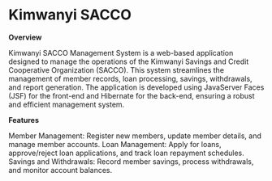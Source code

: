 # Kimwanyi SACCO 
**Overview**

Kimwanyi SACCO Management System is a web-based application designed to manage the operations of the Kimwanyi Savings and Credit Cooperative Organization (SACCO). This system streamlines the management of member records, loan processing, savings, withdrawals, and report generation. The application is developed using JavaServer Faces (JSF) for the front-end and Hibernate for the back-end, ensuring a robust and efficient management system.

**Features**

Member Management: Register new members, update member details, and manage member accounts.
Loan Management: Apply for loans, approve/reject loan applications, and track loan repayment schedules.
Savings and Withdrawals: Record member savings, process withdrawals, and monitor account balances.




